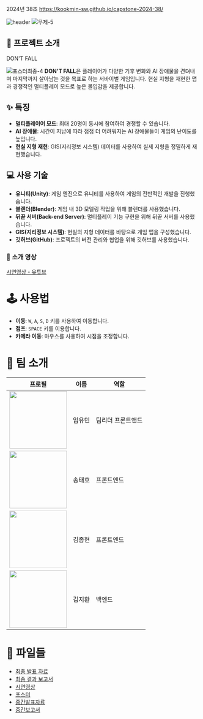 2024년 38조  https://kookmin-sw.github.io/capstone-2024-38/

![header](https://capsule-render.vercel.app/api?type=Waving&height=200&textDON'TFALL&fontColor=d5e6f5&color=timeGradient&animation=fadeIn)
![무제-5](https://github.com/kookmin-sw/capstone-2024-38/assets/97876054/3e1bd16f-266b-484a-86f7-ca5cbef275c9)
## 📖 프로젝트 소개
DON'T FALL

![포스터최종-4](https://github.com/kookmin-sw/capstone-2024-38/assets/97876054/9e76b5db-e1a3-4687-b28f-1b7673eda17f)
**DON'T FALL**은 플레이어가 다양한 기후 변화와 AI 장애물을 견뎌내며 마지막까지 살아남는 것을 목표로 하는 서바이벌 게임입니다. 현실 지형을 재현한 맵과 경쟁적인 멀티플레이 모드로 높은 몰입감을 제공합니다.

## ✨ 특징

- **멀티플레이어 모드**: 최대 20명이 동시에 참여하여 경쟁할 수 있습니다.
- **AI 장애물**: 시간이 지남에 따라 점점 더 어려워지는 AI 장애물들이 게임의 난이도를 높입니다.
- **현실 지형 재현**: GIS(지리정보 시스템) 데이터를 사용하여 실제 지형을 정밀하게 재현했습니다.

## 💻 사용 기술

- **유니티(Unity)**: 게임 엔진으로 유니티를 사용하여 게임의 전반적인 개발을 진행했습니다.
- **블렌더(Blender)**: 게임 내 3D 모델링 작업을 위해 블렌더를 사용했습니다.
- **뒤끝 서버(Back-end Server)**: 멀티플레이 기능 구현을 위해 뒤끝 서버를 사용했습니다.
- **GIS(지리정보 시스템)**: 현실의 지형 데이터를 바탕으로 게임 맵을 구성했습니다.
- **깃허브(GitHub)**: 프로젝트의 버전 관리와 협업을 위해 깃허브를 사용했습니다.

### 🎥 소개 영상

[시연영상 - 유튜브
](https://www.youtube.com/watch?v=t9oakdLmzYA)
# 🕹️ 사용법

- **이동**: `W`, `A`, `S`, `D` 키를 사용하여 이동합니다.
- **점프**: `SPACE` 키를 이용합니다.
- **카메라 이동**: 마우스를 사용하여 시점을 조정합니다.

# 👥 팀 소개

| 프로필                                                                                     | 이름   | 역할               |
|------------------------------------------------------------------------------------------|------|------------------|
| <img src="https://github.com/kookmin-sw/capstone-2024-38/assets/97876054/247ac16b-e414-46f8-92e0-0d66459594d3" width="150"> | 임유민 | 팀리더 프론트앤드      |
| <img src="https://github.com/kookmin-sw/capstone-2024-38/assets/97876054/eff6834d-b877-4c45-b793-bc656fda382b" width="150"> | 송태호 | 프론트엔드            |
| <img src="https://github.com/kookmin-sw/capstone-2024-38/assets/97876054/a01b5e58-8532-4253-a0eb-21d2656001f2" width="150"> | 김종현 | 프론트엔드            |
| <img src="https://github.com/kookmin-sw/capstone-2024-38/assets/97876054/34fa7412-84d8-4bdd-b32c-9c9bed6df651" width="150"> | 김지환 | 백엔드               |


# 📁 파일들

- [최종 발표 자료](https://drive.google.com/file/d/1MXXgf7eyUPCpplI36rEqgliU7srypVvB/view?usp=sharing)
- [최종 결과 보고서](https://docs.google.com/document/d/12cL5oFks4qd1xY1SteyDI5iVSZ-ymXjH/edit?usp=sharing&ouid=103340651610127530552&rtpof=true&sd=true)
- [시연영상](https://drive.google.com/file/d/1J3HYsvLuQjg2Cit12CY9k_vHYPI6Uift/view?usp=sharing)
- [포스터](https://drive.google.com/file/d/10SyA3PjH9wEztO8yCN3AEEZFJtHcrS-3/view?usp=sharing)
- [중간발표자료](https://drive.google.com/file/d/1yMy0bJEMFWWtDklUCzlCL2NcDjyKkZl2/view?usp=sharing)
- [중간보고서](https://docs.google.com/document/d/1Wc9A3TBwPx4S59CLvqnOBOP2YqqU5OFm/edit?usp=sharing&ouid=103340651610127530552&rtpof=true&sd=true)


